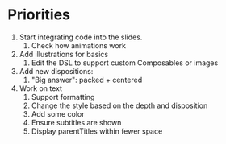 # Priorities

1. Start integrating code into the slides.
    1. Check how animations work
2. Add illustrations for basics
    1. Edit the DSL to support custom Composables or images
3. Add new dispositions:
    1. "Big answer": packed + centered
4. Work on text
    1. Support formatting
    2. Change the style based on the depth and disposition
    3. Add some color
    4. Ensure subtitles are shown
    5. Display parentTitles within fewer space
